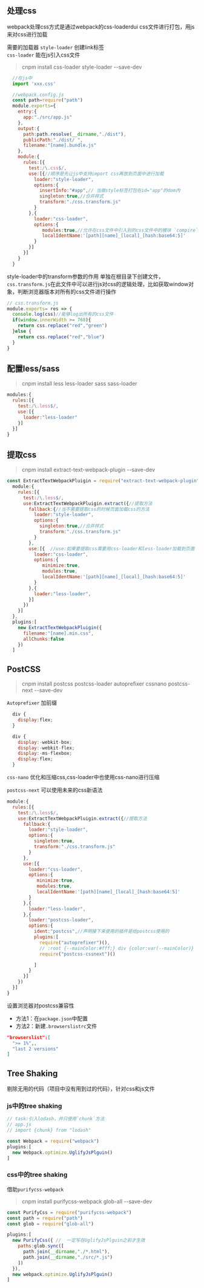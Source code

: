 ## 处理css
webpack处理css方式是通过webpack的css-loaderdui css文件进行打包，用js来对css进行加载

需要的加载器
`style-loader` 创建link标签</br>
`css-loader` 能在js引入css文件
>cnpm install css-loader style-loader --save-dev

```js
  //在js中
  import 'xxx.css'

  //webpack.config.js
  const path=require("path")
  module.exports={
    entry:{
      app:"./src/app.js"
    },
    output:{
      path:path.resolve(__dirname,"./dist"),
      publicPath:"./dist/ ",
      filename:"[name].bundle.js"
    },
    module:{
      rules:[{
        test:/\.css$/,
        use:[{//顺序是先让js中支持import css再放到页面中进行加载
          loader:"style-loader",
          options:{
            insertInfo:"#app",// 当做style标签打包在id="app"的dom内
            singleton:true,//合并样式
            transform:"./css.transform.js"
          }
        },{
          loader:"css-loader",
          options:{
             modules:true,//允许在css文件中引入别的css文件中的模块 `compire`
             localIdentName:'[path][name]_[local]_[hash:base64:5]'
          }
        }]
      }]
    }
  }
```
style-loader中的transform参数的作用
单独在根目录下创建文件，`css.transform.js`在此文件中可以进行js对css的逻辑处理，比如获取window对象，判断浏览器版本对所有的css文件进行操作
```js
// css.transform.js
module.exports= res => {
  console.log(css)//能够log出所有的css文件
  if(window.innerWidth >= 768){
    return css.replace("red","green")
  }else {
    return css.replace("red","blue")
  }
}
```

## 配置less/sass
>cnpm install less less-loader sass sass-loader

```js
modules:{
  rules:[{
    test:/\.less$/,
    use:[{
      loader:"less-loader"
    }]
  }]
}
```

## 提取css
>cnpm install extract-text-webpack-plugin --save-dev

```js
const ExtractTextWebpackPluigin = require("extract-text-webpack-plugin")
  module:{
    rules:[{
      test:/\.less$/,
      use:ExtractTextWebpackPluigin.extract({//提取方法
        fallback:{//当不需要提取css的时候页面加载css的方法
          loader:"style-loader",
          options:{
            singleton:true,//合并样式
            transform:"./css.transform.js"
          }
        },
        use:[{  //use:如果要提取css需要用css-loader和less-loader加载到页面
          loader:"css-loader",
          options:{
             minimize:true,
             modules:true,
             localIdentName:'[path][name]_[local]_[hash:base64:5]'
          }
        },{
          loader:"less-loader",
        }]
      })
    }]
  },
  plugins:[
    new ExtractTextWebpackPluigin({
      filename:"[name].min.css",
      allChunks:false
    })
  ]
```

## PostCSS
>cnpm install postcss postcss-loader autoprefixer cssnano postcss-next --save-dev

`Autoprefixer` 加前缀</br>
```js
  div {
    display:flex;
  }

  div {
    display:-webkit-box;
    display:-webkit-flex;
    display:-ms-flexbox;
    display:flex;
  }
```
`css-nano` 优化和压缩css,css-loader中也使用css-nano进行压缩

`postcss-next` 可以使用未来的css新语法

```js
module:{
  rules:[{
    test:/\.less$/,
    use:ExtractTextWebpackPluigin.extract({//提取方法
      fallback:{
        loader:"style-loader",
        options:{
          singleton:true,
          transform:"./css.transform.js"
        }
      },
      use:[{
        loader:"css-loader",
        options:{
           minimize:true,
           modules:true,
           localIdentName:'[path][name]_[local]_[hash:base64:5]'
        }
      },{
        loader:"less-loader",
      },{
        loader:"postcss-loader",
        options:{
          ident:"postcss",//声明接下来使用的插件是给postcss使用的
          plugins:[
            require("autoprefixer")(),
            // :root {--mainColor:#fff;} div {color:var(--mainColor)}
            require("postcss-cssnext")()

          ]
        }
      }]
    })
  }]
}
```
设置浏览器对postcss兼容性
* 方法1：在`package.json`中配置
* 方法2：新建`.browserslistrc`文件
```json
"browserslist":[
  ">= 1%",,
  "last 2 versions"
]
```

## Tree Shaking
剔除无用的代码（项目中没有用到过的代码），针对css和js文件

### js中的tree shaking
```js
// task:引入lodash，并只使用`chunk`方法
// app.js
// import {chunk} from "lodash"

const Webpack = require("webpack")
plugins:[
  new Webpack.optimize.UglifyJsPlguin()
]
```

### css中的tree shaking
借助`purifycss-webpack`
>cnpm install purifycss-webpack glob-all --save-dev

```js
const PurifyCss = require("purifycss-webpack")
const path = require("path")
const glob = require("glob-all")

plugins:[
  new PurifyCss({ //  一定写在UglifyJsPlguin之前才生效
    paths:glob.sync([
      path.join(__dirname,"./*.html"),
      path.join(__dirname,"./src/*.js")
    ])
  }),
  new webpack.optimize.UglifyJsPlguin()
]
```
